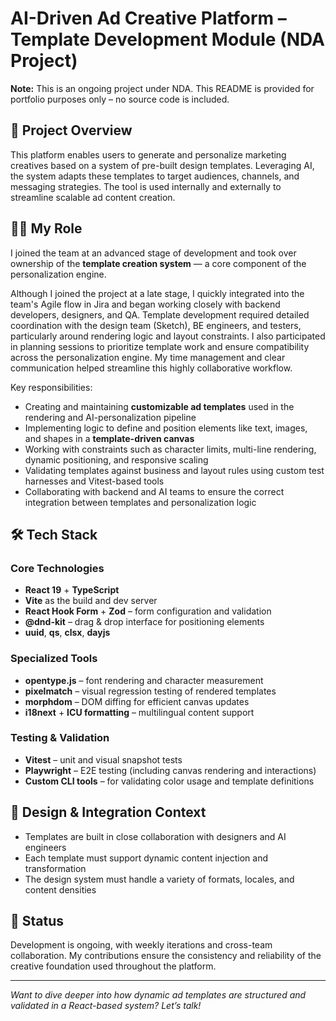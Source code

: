 # AI-Driven Ad Creative Platform – Template Development Module (NDA Project)

**Note:** This is an ongoing project under NDA. This README is provided for portfolio purposes only – no source code is included.

## 📣 Project Overview

This platform enables users to generate and personalize marketing creatives based on a system of pre-built design templates. Leveraging AI, the system adapts these templates to target audiences, channels, and messaging strategies. The tool is used internally and externally to streamline scalable ad content creation.

## 👨‍💻 My Role

I joined the team at an advanced stage of development and took over ownership of the **template creation system** — a core component of the personalization engine.

Although I joined the project at a late stage, I quickly integrated into the team's Agile flow in Jira and began working closely with backend developers, designers, and QA. Template development required detailed coordination with the design team (Sketch), BE engineers, and testers, particularly around rendering logic and layout constraints. I also participated in planning sessions to prioritize template work and ensure compatibility across the personalization engine. My time management and clear communication helped streamline this highly collaborative workflow.

Key responsibilities:

- Creating and maintaining **customizable ad templates** used in the rendering and AI-personalization pipeline
- Implementing logic to define and position elements like text, images, and shapes in a **template-driven canvas**
- Working with constraints such as character limits, multi-line rendering, dynamic positioning, and responsive scaling
- Validating templates against business and layout rules using custom test harnesses and Vitest-based tools
- Collaborating with backend and AI teams to ensure the correct integration between templates and personalization logic

## 🛠️ Tech Stack

### Core Technologies
- **React 19** + **TypeScript**
- **Vite** as the build and dev server
- **React Hook Form** + **Zod** – form configuration and validation
- **@dnd-kit** – drag & drop interface for positioning elements
- **uuid**, **qs**, **clsx**, **dayjs**

### Specialized Tools
- **opentype.js** – font rendering and character measurement
- **pixelmatch** – visual regression testing of rendered templates
- **morphdom** – DOM diffing for efficient canvas updates
- **i18next** + **ICU formatting** – multilingual content support

### Testing & Validation
- **Vitest** – unit and visual snapshot tests
- **Playwright** – E2E testing (including canvas rendering and interactions)
- **Custom CLI tools** – for validating color usage and template definitions

## 🎨 Design & Integration Context

- Templates are built in close collaboration with designers and AI engineers
- Each template must support dynamic content injection and transformation
- The design system must handle a variety of formats, locales, and content densities

## 🚀 Status

Development is ongoing, with weekly iterations and cross-team collaboration. My contributions ensure the consistency and reliability of the creative foundation used throughout the platform.

---

_Want to dive deeper into how dynamic ad templates are structured and validated in a React-based system? Let’s talk!_

